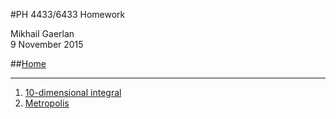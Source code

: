 <script type="text/javascript" src="http://latex.codecogs.com/latexit.js"></script>
<script type="text/javascript">
LatexIT.add('p',true);
</script>
#PH 4433/6433 Homework 

Mikhail Gaerlan  
9 November 2015

##[Home](hw8.html)

---

1. [10-dimensional integral](1/hw8-1.html)
2. [Metropolis](2/hw8-2.html)
